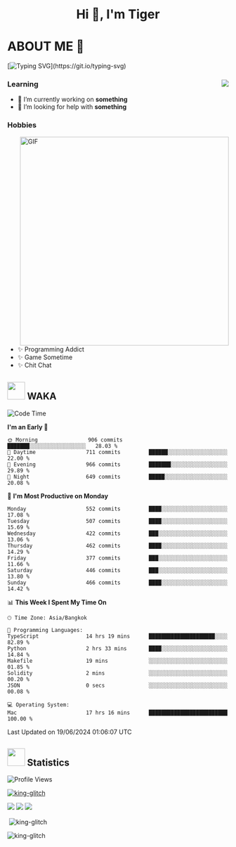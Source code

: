 <h1 align="center">Hi 👋, I'm Tiger</h1>




# ABOUT ME 💬

[![Typing SVG](https://readme-typing-svg.herokuapp.com?color=22F771&vCenter=true&lines=A+perssionate+developer+from+nowhere.)](https://git.io/typing-svg)

<div>
 <img align="right" src="https://spotify-github-profile.vercel.app/api/view?uid=12129734423&cover_image=false&theme=default&bar_color=22d016&bar_color_cover=true" />
 <h3>Learning</h3>
 
 <ul>
  <li>🔭 I’m currently working on <b>something</b></li>
  <li>🤝 I’m looking for help with <b>something</b></li>
 </ul>
 
</div>
<div>
 <h3>Hobbies</h3>
 <img align="right" height="475px"  alt="GIF" src="https://i.pinimg.com/originals/1f/b7/db/1fb7dbee557e5ed509f7517da8a84d58.gif" />
 <ul>
  <li>✨ Programming Addict</li>
  <li>✨ Game Sometime</li>
  <li>✨ Chit Chat</li>
 </ul>
 
</div>



## <img height="40" src="https://raw.githubusercontent.com/innng/innng/master/assets/kyubey.gif"/> WAKA

<!--START_SECTION:waka-->
![Code Time](http://img.shields.io/badge/Code%20Time-1%2C967%20hrs%2032%20mins-blue)

**I'm an Early 🐤** 

```text
🌞 Morning                906 commits         ███████░░░░░░░░░░░░░░░░░░   28.03 % 
🌆 Daytime                711 commits         ██████░░░░░░░░░░░░░░░░░░░   22.00 % 
🌃 Evening                966 commits         ███████░░░░░░░░░░░░░░░░░░   29.89 % 
🌙 Night                  649 commits         █████░░░░░░░░░░░░░░░░░░░░   20.08 % 
```
📅 **I'm Most Productive on Monday** 

```text
Monday                   552 commits         ████░░░░░░░░░░░░░░░░░░░░░   17.08 % 
Tuesday                  507 commits         ████░░░░░░░░░░░░░░░░░░░░░   15.69 % 
Wednesday                422 commits         ███░░░░░░░░░░░░░░░░░░░░░░   13.06 % 
Thursday                 462 commits         ████░░░░░░░░░░░░░░░░░░░░░   14.29 % 
Friday                   377 commits         ███░░░░░░░░░░░░░░░░░░░░░░   11.66 % 
Saturday                 446 commits         ███░░░░░░░░░░░░░░░░░░░░░░   13.80 % 
Sunday                   466 commits         ████░░░░░░░░░░░░░░░░░░░░░   14.42 % 
```


📊 **This Week I Spent My Time On** 

```text
🕑︎ Time Zone: Asia/Bangkok

💬 Programming Languages: 
TypeScript               14 hrs 19 mins      █████████████████████░░░░   82.89 % 
Python                   2 hrs 33 mins       ████░░░░░░░░░░░░░░░░░░░░░   14.84 % 
Makefile                 19 mins             ░░░░░░░░░░░░░░░░░░░░░░░░░   01.85 % 
Solidity                 2 mins              ░░░░░░░░░░░░░░░░░░░░░░░░░   00.20 % 
JSON                     0 secs              ░░░░░░░░░░░░░░░░░░░░░░░░░   00.08 % 

💻 Operating System: 
Mac                      17 hrs 16 mins      █████████████████████████   100.00 % 
```


 Last Updated on 19/06/2024 01:06:07 UTC
<!--END_SECTION:waka-->
## <img height="40" src="https://raw.githubusercontent.com/innng/innng/master/assets/kyubey.gif"/> Statistics
![Profile Views](https://komarev.com/ghpvc/?username=king-glitch)  

<p align="left"> 
 <a href="https://github.com/ryo-ma/github-profile-trophy">
  <img src="https://github-profile-trophy.vercel.app/?username=king-glitch&theme=dracula" alt="king-glitch" />
 </a> </p>

![](https://github-profile-summary-cards.vercel.app/api/cards/profile-details?username=king-glitch&theme=dracula)
![](https://github-profile-summary-cards.vercel.app/api/cards/stats?username=king-glitch&theme=dracula) 
![](https://github-profile-summary-cards.vercel.app/api/cards/productive-time?username=king-glitch&theme=dracula)


<p>&nbsp;<img align="center" src="https://github-readme-stats.vercel.app/api?username=king-glitch&theme=dracula" alt="king-glitch" /></p>

<p><img align="center" src="https://github-readme-streak-stats.herokuapp.com/?user=king-glitch&theme=dracula" alt="king-glitch" /></p>
